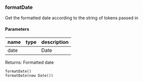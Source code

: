 ### formatDate
Get the formatted date according to the string of tokens passed in

#### Parameters
|name|type|description|
|------|------|------|
|date||Date|


Returns: Formatted date

```
formatDate()formatDate(new Date())
```